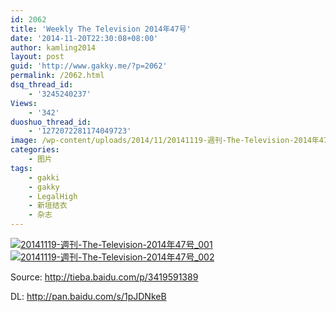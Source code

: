 ```yaml
---
id: 2062
title: 'Weekly The Television 2014年47号'
date: '2014-11-20T22:30:08+08:00'
author: kamling2014
layout: post
guid: 'http://www.gakky.me/?p=2062'
permalink: /2062.html
dsq_thread_id:
    - '3245240237'
Views:
    - '342'
duoshuo_thread_id:
    - '1272072281174049723'
image: /wp-content/uploads/2014/11/20141119-週刊-The-Television-2014年47号_002.jpg
categories:
    - 图片
tags:
    - gakki
    - gakky
    - LegalHigh
    - 新垣结衣
    - 杂志
---
```


[![20141119-週刊-The-Television-2014年47号_001](http://www.yui-aragaki.org/wp-content/uploads/2014/11/20141119-週刊-The-Television-2014年47号_001.jpg)](http://www.yui-aragaki.org/wp-content/uploads/2014/11/20141119-週刊-The-Television-2014年47号_001.jpg "20141119-週刊-The-Television-2014年47号_001") [![20141119-週刊-The-Television-2014年47号_002](http://www.yui-aragaki.org/wp-content/uploads/2014/11/20141119-週刊-The-Television-2014年47号_002.jpg)](http://www.yui-aragaki.org/wp-content/uploads/2014/11/20141119-週刊-The-Television-2014年47号_002.jpg "20141119-週刊-The-Television-2014年47号_002")

Source: <http://tieba.baidu.com/p/3419591389>

DL: <http://pan.baidu.com/s/1pJDNkeB>